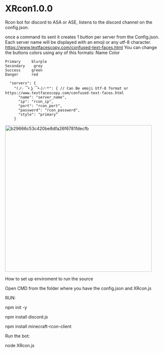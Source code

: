 # XRcon1.0.0
Rcon bot for discord to ASA or ASE, listens to the discord channel on the config.json.

once a command its sent it creates 1 button per server from the Config.json.
Each server name will be displayed with an emoji or any utf-8 character. https://www.textfacescopy.com/confused-text-faces.html
You can change the buttons colors using any of this formats: 
Name	  	Color
```
Primary		blurple
Secondary    grey
Success		green
Danger		red
```
```
  "servers": {
    "(ノ˵ ͡• ͜ʖ ͡•˵)ﾉ♡*": { // Can Be emoji Utf-8 format or https://www.textfacescopy.com/confused-text-faces.html
      "name": "server_name",
      "ip": "rcon_ip",
      "port": "rcon_port",
      "password": "rcon_password",
      "style": "primary"
    }
```



<img width="477" alt="b29666c53c420be8dfa26f6781fdecfb" src="https://github.com/Anzetys/XRcon1.0.0/assets/150568341/f6eea0cc-856d-46d6-9eaa-5cb88e0ccc19">







How to set up enviroment to run the source

Open CMD from the folder where you have the config.json and XRcon.js

RUN:

npm init -y

npm install discord.js

npm install minecraft-rcon-client

Run the bot:

node XRcon.js
